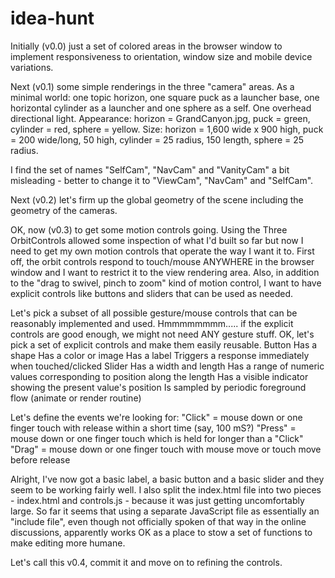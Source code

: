 # idea-hunt

Initially (v0.0) just a set of colored areas in the browser window to implement responsiveness to orientation, window size and mobile device variations.

Next (v0.1) some simple renderings in the three "camera" areas. As a minimal world: one topic horizon, one square puck as a launcher base, one horizontal cylinder as a launcher and one sphere as a self. One overhead directional light.
Appearance: horizon = GrandCanyon.jpg, puck = green, cylinder = red, sphere = yellow.
Size: horizon = 1,600 wide x 900 high, puck = 200 wide/long, 50 high, cylinder = 25 radius, 150 length, sphere = 25 radius.

I find the set of names "SelfCam", "NavCam" and "VanityCam" a bit misleading - better to change it to "ViewCam", "NavCam" and "SelfCam".

Next (v0.2) let's firm up the global geometry of the scene including the geometry of the cameras.

OK, now (v0.3) to get some motion controls going. Using the Three OrbitControls allowed some inspection of what I'd built so far but now I need to get my own motion controls that operate the way I want it to. First off, the orbit controls respond to touch/mouse ANYWHERE in the browser window and I want to restrict it to the view rendering area. Also, in addition to the "drag to swivel, pinch to zoom" kind of motion control, I want to have explicit controls like buttons and sliders that can be used as needed.

Let's pick a subset of all possible gesture/mouse controls that can be reasonably implemented and used. Hmmmmmmmm..... if the explicit controls are good enough, we might not need ANY gesture stuff. OK, let's pick a set of explicit controls and make them easily reusable.
	Button
		Has a shape
		Has a color or image
		Has a label
		Triggers a response immediately when touched/clicked
	Slider
		Has a width and length
		Has a range of numeric values corresponding to position along the length
		Has a visible indicator showing the present value's position
		Is sampled by periodic foreground flow (animate or render routine)

Let's define the events we're looking for:
	"Click" = mouse down or one finger touch with release within a short time (say, 100 mS?)
	"Press" = mouse down or one finger touch which is held for longer than a "Click"
	"Drag" = mouse down or one finger touch with mouse move or touch move before release

Alright, I've now got a basic label, a basic button and a basic slider and they seem to be working fairly well. I also split the index.html file into two pieces - index.html and controls.js - because it was just getting uncomfortably large. So far it seems that using a separate JavaScript file as essentially an "include file", even though not officially spoken of that way in the online discussions, apparently works OK as a place to stow a set of functions to make editing more humane.

Let's call this v0.4, commit it and move on to refining the controls.
